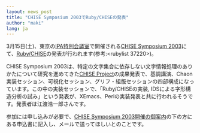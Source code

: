 ```yaml
---
layout: news_post
title: "CHISE Symposium 2003でRuby/CHISEの発表"
author: "maki"
lang: ja
---
```


3月15日(土)、東京の[IPA特別会議室][1]で開催される[CHISE Symposium
2003][2]にて、[Ruby/CHISE][3]の発表が行われます(参考:&lt;<span>rubylist
37220</span>&gt;)。

CHISE Symposium 2003は、特定の文字集合に依存しない文字情報処理のありかたについて研究を進めてきた[CHISE
Project][4]の成果発表で、基調講演、Chaon実装セッション、可視化セッション、グリフ・組版セッションの四部構成になっています。この中の実装セッションで、「Ruby/CHISEの実装,
IDSによる字形構造分析の試み」という発表が、XEmacs、Perlの実装発表と共に行われるそうです。発表者は江渡浩一郎さんです。

参加には申し込みが必要で、[CHISE Symposium
2003開催の御案内][2]の下の方にある申込書に記入し、メールで送ってほしいとのことです。



[1]: http://www.ipa.go.jp/ipa/about/officeindex.htm
[2]: http://www.kanji.zinbun.kyoto-u.ac.jp/projects/chise/News/20030315.html
[3]: http://eto.com/2003/ruby/
[4]: http://www.kanji.zinbun.kyoto-u.ac.jp/projects/chise/index.html
